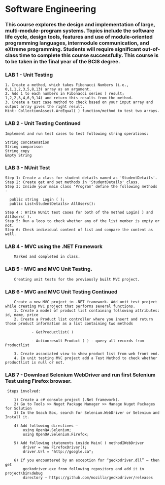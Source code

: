 # Software Engineering
### This course explores the design and implementation of large, multi-module-program systems. Topics include the software life cycle, design tools, features and use of module-oriented programming languages, intermodule communication, and eXtreme programming. Students will require significant out-of-class time to complete this course successfully. This course is to be taken in the final year of the BCIS degree. 


### LAB 1 - Unit Testing
    1. Create a method, which takes Fibonacci Numbers (i.e.,  0,1,1,2,3,5,8,13) array as an argument.
    2. Add 1 to each numbers in Fibonacci series ( result; 1,2,2,3,4,6,9,14) and return this results from the method.
    3. Create a test case method to check based on your input array and output array gives the right result.
    Hint: CollectionAssest.AreEqual( ) function/method to test two arrays.
    
### LAB 2 - Unit Testing Continued
    Implement and run test cases to test following string operations:

    String concatenation 
    String comparison
    String copy
    Empty String
    
### LAB 3 - NUnit Test
    Step 1: Create a class for student details named as 'StudentDetails'.
    Step 2: Create get and set methods in 'StudentDetails' class.
    Step 3: Inside your main class 'Program' define the following methods - 

      public string  Login ( );
      public List<StudentDetails> AllUsers():

    Step 4 : Write NUnit test cases for both of the method Login( ) and AllUsers( ).
    Step 5: Run a loop to check whether any of the list member is empty or not.
    Step 6: Check individual content of list and compare the content as well.
   
 ### LAB 4 - MVC using the .NET Framework
        Marked and completed in class.
        
  ### LAB 5 - MVC and MVC Unit Testing. 
        Creating unit tests for the previously built MVC project. 
        
  ### LAB 6 - MVC and MVC Unit Testing Continued
        Create a new MVC project in .NET framework. Add unit test project while creating MVC project that performs several functions.
        1. Create a model of product list containing following attributes: id, name, price
        2. Create a Product list controller where you insert and return those product information as a list containing two methods
        
                - GetProductlist( )
                
                - Actionresult Product ( ) - query all records from Productlist
                
        3. Create associated view to show product list from web front end.
        4. In unit testing MVC project add a Test Method to check whether productlist is null or not.
        
  ### LAB 7 - Download Selenium WebDriver and run first Selenium Test using Firefox browser. 
  
     Steps involved:

        1) Create a c# console project (.Net framework).
        2) Go to Tools >> Nuget Package Manager >> Manage Nuget Packages for Solution
        3) In the Seach Box, search for Selenium.WebDriver or Selenium and Install it.
        
        4) Add following directives –
            using OpenQA.Selenium;
            using OpenQA.Selenium.Firefox;
            
        5) Add following statements inside Main( ) methodIWebDriver
            driver = new FirefoxDriver();
            driver.Url = "http://google.ca";
            
        6) If you encountered by an exception for “geckodriver.dll” – then get
            geckodriver.exe from following repository and add it in project\bin\debug
            directory – https://github.com/mozilla/geckodriver/releases
